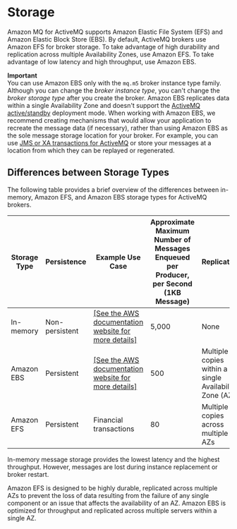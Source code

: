 # Storage<a name="broker-storage"></a>

Amazon MQ for ActiveMQ supports Amazon Elastic File System \(EFS\) and Amazon Elastic Block Store \(EBS\)\. By default, ActiveMQ brokers use Amazon EFS for broker storage\. To take advantage of high durability and replication across multiple Availability Zones, use Amazon EFS\. To take advantage of low latency and high throughput, use Amazon EBS\.

**Important**  
You can use Amazon EBS only with the `mq.m5` broker instance type family\.
Although you can change the *broker instance type*, you can't change the *broker storage type* after you create the broker\.
Amazon EBS replicates data within a single Availability Zone and doesn't support the [ActiveMQ active/standby](active-standby-broker-deployment.md) deployment mode\.
When working with Amazon EBS, we recommend creating mechanisms that would allow your application to recreate the message data \(if necessary\), rather than using Amazon EBS as the sole message storage location for your broker\. For example, you can use [JMS or XA transactions for ActiveMQ](https://activemq.apache.org/how-do-transactions-work) or store your messages at a location from which they can be replayed or regenerated\.

## Differences between Storage Types<a name="differences-between-storage-types"></a>

The following table provides a brief overview of the differences between in\-memory, Amazon EFS, and Amazon EBS storage types for ActiveMQ brokers\.


| Storage Type | Persistence | Example Use Case | Approximate Maximum Number of Messages Enqueued per Producer, per Second \(1KB Message\) | Replication | 
| --- | --- | --- | --- | --- | 
| In\-memory | Non\-persistent |  [\[See the AWS documentation website for more details\]](http://docs.aws.amazon.com/amazon-mq/latest/developer-guide/broker-storage.html)  | 5,000 | None | 
| Amazon EBS | Persistent |  [\[See the AWS documentation website for more details\]](http://docs.aws.amazon.com/amazon-mq/latest/developer-guide/broker-storage.html)  | 500 | Multiple copies within a single Availability Zone \(AZ\) | 
| Amazon EFS | Persistent | Financial transactions | 80 | Multiple copies across multiple AZs | 

In\-memory message storage provides the lowest latency and the highest throughput\. However, messages are lost during instance replacement or broker restart\.

Amazon EFS is designed to be highly durable, replicated across multiple AZs to prevent the loss of data resulting from the failure of any single component or an issue that affects the availability of an AZ\. Amazon EBS is optimized for throughput and replicated across multiple servers within a single AZ\.